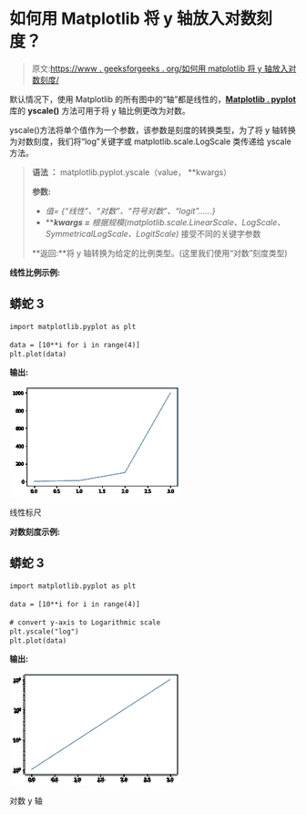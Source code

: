 # 如何用 Matplotlib 将 y 轴放入对数刻度？

> 原文:[https://www . geeksforgeeks . org/如何用 matplotlib 将 y 轴放入对数刻度/](https://www.geeksforgeeks.org/how-to-put-the-y-axis-in-logarithmic-scale-with-matplotlib/)

默认情况下，使用 Matplotlib 的所有图中的“轴”都是线性的，[**Matplotlib . pyplot**](https://www.geeksforgeeks.org/pyplot-in-matplotlib/)库的 **yscale()** 方法可用于将 y 轴比例更改为对数。

yscale()方法将单个值作为一个参数，该参数是刻度的转换类型，为了将 y 轴转换为对数刻度，我们将“log”关键字或 matplotlib.scale.LogScale 类传递给 yscale 方法。

> **语法 ：** matplotlib.pyplot.yscale（value， **kwargs）
> 
> **参数:**
> 
> *   *值= {“线性”、“对数”、“符号对数”、“logit”……}*
> *   *****kwargs =** 根据规模(matplotlib.scale.LinearScale、LogScale、SymmetricalLogScale、LogitScale)* 接受不同的关键字参数
> 
> **返回:**将 y 轴转换为给定的比例类型。(这里我们使用“对数”刻度类型)

**线性比例示例:**

## 蟒蛇 3

```
import matplotlib.pyplot as plt

data = [10**i for i in range(4)]
plt.plot(data)
```

**输出:**

![](img/f524fb76ff2270d1b0f78290976878bf.png)

线性标尺

**对数刻度示例:**

## 蟒蛇 3

```
import matplotlib.pyplot as plt

data = [10**i for i in range(4)]

# convert y-axis to Logarithmic scale
plt.yscale("log")  
plt.plot(data)
```

**输出:**

![](img/37045063fbcc0f40df912310e73c01fc.png)

对数 y 轴